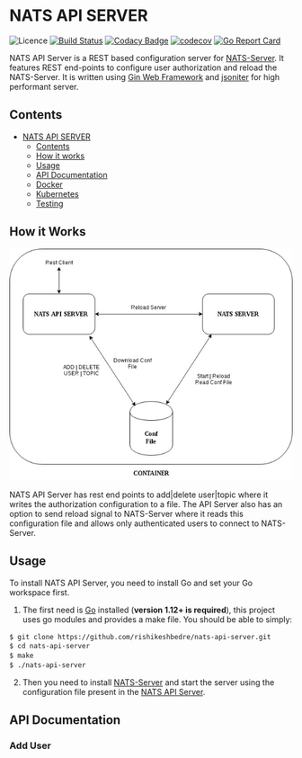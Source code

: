 # NATS API SERVER

![Licence](https://img.shields.io/github/license/rishikeshbedre/nats-api-server)
[![Build Status](https://travis-ci.com/rishikeshbedre/nats-api-server.svg?branch=master)](https://travis-ci.com/rishikeshbedre/nats-api-server)
[![Codacy Badge](https://api.codacy.com/project/badge/Grade/940a0ccb560941fb9cdbd1b277d6af17)](https://app.codacy.com/manual/rishikeshbedre/nats-api-server?utm_source=github.com&utm_medium=referral&utm_content=rishikeshbedre/nats-api-server&utm_campaign=Badge_Grade_Dashboard)
[![codecov](https://codecov.io/gh/rishikeshbedre/nats-api-server/branch/master/graph/badge.svg)](https://codecov.io/gh/rishikeshbedre/nats-api-server)
[![Go Report Card](https://goreportcard.com/badge/github.com/rishikeshbedre/nats-api-server)](https://goreportcard.com/report/github.com/rishikeshbedre/nats-api-server)

NATS API Server is a REST based configuration server for [NATS-Server](https://github.com/nats-io/nats-server). It features REST end-points to configure user authorization and reload the NATS-Server. It is written using [Gin Web Framework](https://github.com/gin-gonic/gin) and [jsoniter](https://github.com/json-iterator/go) for high performant server.

## Contents

- [NATS API SERVER](#nats-api-server)
  - [Contents](#contents)
  - [How it works](#how-it-works)
  - [Usage](#usage)
  - [API Documentation](#api-documentation)
  - [Docker](#docker)
  - [Kubernetes](#kubernetes)
  - [Testing](#testing)

## How it Works

![nats-api-server](https://github.com/rishikeshbedre/nats-api-server/blob/master/extras/nats-api-server.jpg)

NATS API Server has rest end points to add|delete user|topic where it writes the authorization configuration to a file. The API Server also has an option to send reload signal to NATS-Server where it reads this configuration file and allows only authenticated users to connect to NATS-Server.

## Usage

To install NATS API Server, you need to install Go and set your Go workspace first.

1. The first need is [Go](https://golang.org/) installed (**version 1.12+ is required**), this project uses go modules and provides a make file. You should be able to simply:

```sh
$ git clone https://github.com/rishikeshbedre/nats-api-server.git
$ cd nats-api-server
$ make
$ ./nats-api-server
```

2. Then you need to install [NATS-Server](https://docs.nats.io/nats-server/installation#installing-from-the-source) and start the server using the configuration file present in the [NATS API Server](https://github.com/rishikeshbedre/nats-api-server/blob/master/configuration/nats-server.conf).

## API Documentation

### Add User
